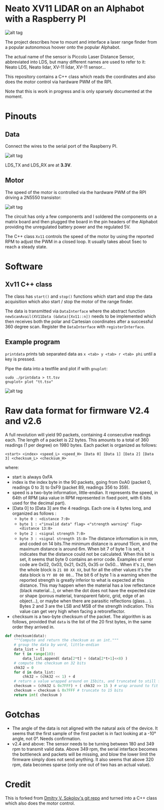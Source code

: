 # Neato XV11 LIDAR on an Alphabot with a Raspberry PI

![alt tag](robot.jpg)

The project describes how to mount and interface a laser range
finder from a popular autonomous hoover onto the popular Alphabot.

The actual name of the sensor is Piccolo Laser Distance Sensor, abbreviated into LDS, but many different names are used to refer to it: Neato LDS, Neato lidar, XV-11 lidar, XV-11 sensor...

This repository contains a C++ class which reads the coordinates
and also does the motor control via hardware PWM of the RPI.

Note that this is work in progress and is only sparsely documented at the moment.

# Pinouts

## Data

Connect the wires to the serial port of the Raspberry PI.

![alt tag](datawiring.png)

LDS_TX and LDS_RX are at **3.3V**.

## Motor
The speed of the motor is controlled via the hardware PWM
of the RPI driving a 2N5550 transistor:

![alt tag](motordrive.png)

The circuit has only a few components and I soldered the components
on a matrix board and then plugged the board in the pin headers
of the Alphabot providing the unregulated battery power and
the regulated 5V.

The C++ class `Xv11` controls the speed of the motor by using
the reported RPM to adjust the PWM in a closed loop. It usually
takes about 5sec to reach a steady state.

# Software

## Xv11 C++ class

The class has `start()` and `stop()` functions which start and
stop the data acquisition which also start / stop the motor of
the range finder.

The data is transmitted via `DataInterface` where the abstract function
`newScanAvail(XV11Data (&data)[Xv11::n])` needs to be implemented
which then receives both the polar and Cartesian coordinates after
a successful 360 degree scan. Register the `DataInterface` with
`registerInterface`.

## Example program
`printdata` prints tab separated data as
`x <tab> y <tab> r <tab> phi` until a key is pressed.

Pipe the data into a textfile and plot if with `gnuplot`:
```
sudo ./printdata > tt.tsv
gnuplot> plot "tt.tsv"
```
![alt tag](map.png)


# Raw data format for firmware V2.4 and v2.6
A full revolution will yield 90 packets, containing 4 consecutive readings each.
The length of a packet is 22 bytes.
This amounts to a total of 360 readings (1 per degree) on 1980 bytes.
Each packet is organized as follows:

```
<start> <index> <speed_L> <speed_H> [Data 0] [Data 1] [Data 2] [Data 3] <checksum_L> <checksum_H>
```

where:
* start is always 0xFA
* index is the index byte in the 90 packets, going from 0xA0 (packet 0, readings 0 to 3) to 0xF9 (packet 89, readings 356 to 359).
* speed is a two-byte information, little-endian. It represents the speed, in 64th of RPM (aka value in RPM represented in fixed point, with
6 bits used for the decimal part).
* [Data 0] to [Data 3] are the 4 readings. Each one is 4 bytes long, and organized as follows :
  * `byte 0 : <distance 7:0>`
  * `byte 1 : <"invalid data" flag> <"strength warning" flag> <distance 13:8>`
  * `byte 2 : <signal strength 7:0>`
  * `byte 3 : <signal strength 15:8>`
The distance information is in mm, and coded on 14 bits.The minimum distance is around 15cm, and the maximum distance is around 6m.
When bit 7 of byte 1 is set, it indicates that the distance could not be calculated. When this bit is set, it seems that byte 0 contains an error
code. Examples of error code are 0x02, 0x03, 0x21, 0x25, 0x35 or 0x50...
When it's `21`, then the whole block is `21 80 XX XX`, but for all the other values it's the data block is `YY 80 00 00`...
The bit 6 of byte 1 is a warning when the reported strength is greatly inferior to what is expected at this distance. This may happen when the
material has a low reflectance (black material...), or when the dot does not have the expected size or shape (porous material, transparent
fabric, grid, edge of an object...), or maybe when there are parasitic reflections (glass... ).
Bytes 2 and 3 are the LSB and MSB of the strength indication. This value can get very high when facing a retroreflector.
* checksum is a two-byte checksum of the packet.
The algorithm is as follows, provided that `data` is the list of the 20 first bytes, in the same order they arrived in.

```python
def checksum(data):
    """Compute and return the checksum as an int."""
    # group the data by word, little-endian
    data_list = []
    for t in range(10):
        data_list.append( data[2*t] + (data[2*t+1]<<8) )
    # compute the checksum on 32 bits
    chk32 = 0
    for d in data_list:
        chk32 = (chk32 << 1) + d
    # return a value wrapped around on 15bits, and truncated to still fit into 15 bits
    checksum = (chk32 & 0x7FFF) + ( chk32 >> 15 ) # wrap around to fit into 15 bits
    checksum = checksum & 0x7FFF # truncate to 15 bits
    return int( checksum )
```

# Gotchas
* The angle of the data is not aligned with the natural axis of the device. It seems that the first sample of the first packet is in fact looking at
a -10° angle, not 0°. Needs confirmation.
* v2.4 and above: The sensor needs to be turning between 180 and 349 rpm to transmit valid data. Above 349 rpm, the serial interface
becomes the bottleneck and packets will be missing, and blow the lower limit the firmware simply does not send anything. It also seems
that above 320 rpm, data becomes sparse (only one out of two has an actual value).



# Credit

This is forked from
[Dmitry V. Sokolov's git repo](https://github.com/ssloy/neato-xv11-lidar)
and turned into a C++
class which also does the motor control.

